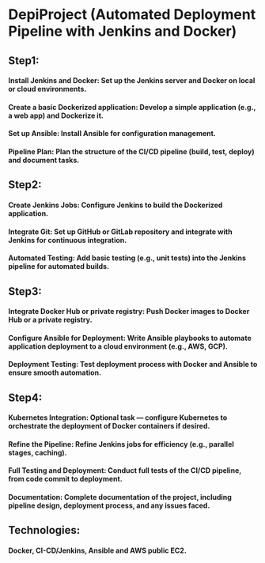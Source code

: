 # DepiProject (Automated Deployment Pipeline with Jenkins and Docker)

## Step1:

#### Install Jenkins and Docker: Set up the Jenkins server and Docker on local or cloud environments.
#### Create a basic Dockerized application: Develop a simple application (e.g., a web app) and Dockerize it.
#### Set up Ansible: Install Ansible for configuration management.
#### Pipeline Plan: Plan the structure of the CI/CD pipeline (build, test, deploy) and document tasks.

## Step2:

#### Create Jenkins Jobs: Configure Jenkins to build the Dockerized application.
#### Integrate Git: Set up GitHub or GitLab repository and integrate with Jenkins for continuous integration.
#### Automated Testing: Add basic testing (e.g., unit tests) into the Jenkins pipeline for automated builds.

## Step3:

#### Integrate Docker Hub or private registry: Push Docker images to Docker Hub or a private registry.
#### Configure Ansible for Deployment: Write Ansible playbooks to automate application deployment to a cloud environment (e.g., AWS, GCP).
#### Deployment Testing: Test deployment process with Docker and Ansible to ensure smooth automation.

## Step4:

#### Kubernetes Integration: Optional task — configure Kubernetes to orchestrate the deployment of Docker containers if desired.
#### Refine the Pipeline: Refine Jenkins jobs for efficiency (e.g., parallel stages, caching).
#### Full Testing and Deployment: Conduct full tests of the CI/CD pipeline, from code commit to deployment.
#### Documentation: Complete documentation of the project, including pipeline design, deployment process, and any issues faced.

## Technologies:

#### Docker, CI-CD/Jenkins, Ansible and AWS public EC2.

